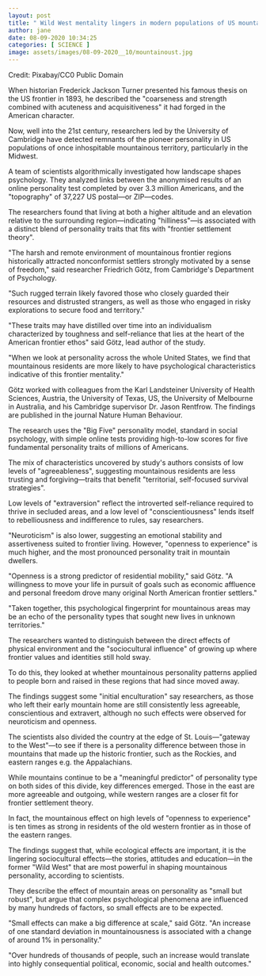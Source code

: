 ```yaml
---
layout: post
title: " Wild West mentality lingers in modern populations of US mountain regions"
author: jane 
date: 08-09-2020 10:34:25 
categories: [ SCIENCE ] 
image: assets/images/08-09-2020__10/mountainoust.jpg
---
```

Credit: Pixabay/CC0 Public Domain

When historian Frederick Jackson Turner presented his famous thesis on the US frontier in 1893, he described the "coarseness and strength combined with acuteness and acquisitiveness" it had forged in the American character.

Now, well into the 21st century, researchers led by the University of Cambridge have detected remnants of the pioneer personality in US populations of once inhospitable mountainous territory, particularly in the Midwest.

A team of scientists algorithmically investigated how landscape shapes psychology. They analyzed links between the anonymised results of an online personality test completed by over 3.3 million Americans, and the "topography" of 37,227 US postal—or ZIP—codes.

The researchers found that living at both a higher altitude and an elevation relative to the surrounding region—indicating "hilliness"—is associated with a distinct blend of personality traits that fits with "frontier settlement theory".

"The harsh and remote environment of mountainous frontier regions historically attracted nonconformist settlers strongly motivated by a sense of freedom," said researcher Friedrich Götz, from Cambridge's Department of Psychology.

"Such rugged terrain likely favored those who closely guarded their resources and distrusted strangers, as well as those who engaged in risky explorations to secure food and territory."

"These traits may have distilled over time into an individualism characterized by toughness and self-reliance that lies at the heart of the American frontier ethos" said Götz, lead author of the study.

"When we look at personality across the whole United States, we find that mountainous residents are more likely to have psychological characteristics indicative of this frontier mentality."

Götz worked with colleagues from the Karl Landsteiner University of Health Sciences, Austria, the University of Texas, US, the University of Melbourne in Australia, and his Cambridge supervisor Dr. Jason Rentfrow. The findings are published in the journal Nature Human Behaviour.

The research uses the "Big Five" personality model, standard in social psychology, with simple online tests providing high-to-low scores for five fundamental personality traits of millions of Americans.

The mix of characteristics uncovered by study's authors consists of low levels of "agreeableness", suggesting mountainous residents are less trusting and forgiving—traits that benefit "territorial, self-focused survival strategies".

Low levels of "extraversion" reflect the introverted self-reliance required to thrive in secluded areas, and a low level of "conscientiousness" lends itself to rebelliousness and indifference to rules, say researchers.

"Neuroticism" is also lower, suggesting an emotional stability and assertiveness suited to frontier living. However, "openness to experience" is much higher, and the most pronounced personality trait in mountain dwellers.

"Openness is a strong predictor of residential mobility," said Götz. "A willingness to move your life in pursuit of goals such as economic affluence and personal freedom drove many original North American frontier settlers."

"Taken together, this psychological fingerprint for mountainous areas may be an echo of the personality types that sought new lives in unknown territories."

The researchers wanted to distinguish between the direct effects of physical environment and the "sociocultural influence" of growing up where frontier values and identities still hold sway.

To do this, they looked at whether mountainous personality patterns applied to people born and raised in these regions that had since moved away.

The findings suggest some "initial enculturation" say researchers, as those who left their early mountain home are still consistently less agreeable, conscientious and extravert, although no such effects were observed for neuroticism and openness.

The scientists also divided the country at the edge of St. Louis—"gateway to the West"—to see if there is a personality difference between those in mountains that made up the historic frontier, such as the Rockies, and eastern ranges e.g. the Appalachians.

While mountains continue to be a "meaningful predictor" of personality type on both sides of this divide, key differences emerged. Those in the east are more agreeable and outgoing, while western ranges are a closer fit for frontier settlement theory.

In fact, the mountainous effect on high levels of "openness to experience" is ten times as strong in residents of the old western frontier as in those of the eastern ranges.

The findings suggest that, while ecological effects are important, it is the lingering sociocultural effects—the stories, attitudes and education—in the former "Wild West" that are most powerful in shaping mountainous personality, according to scientists.

They describe the effect of mountain areas on personality as "small but robust", but argue that complex psychological phenomena are influenced by many hundreds of factors, so small effects are to be expected.

"Small effects can make a big difference at scale," said Götz. "An increase of one standard deviation in mountainousness is associated with a change of around 1% in personality."

"Over hundreds of thousands of people, such an increase would translate into highly consequential political, economic, social and health outcomes."